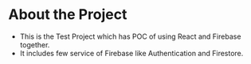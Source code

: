 # About the Project
- This is the Test Project which has POC of using React and Firebase together.
- It includes few service of Firebase like Authentication and Firestore.
